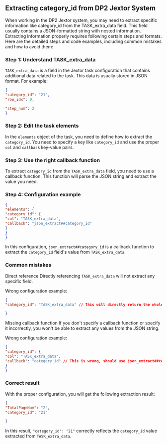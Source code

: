 ## **Extracting category_id from DP2 Jextor System**

When working in the DP2 Jextor system, you may need to extract specific information like category_id from the TASK_extra_data field. This field usually contains a JSON-formatted string with nested information. Extracting information properly requires following certain steps and formats. Here are the detailed steps and code examples, including common mistakes and how to avoid them:

### Step 1: Understand TASK_extra_data

`TASK_extra_data` is a field in the Jextor task configuration that contains additional data related to the task. This data is usually stored in JSON format. For example:

```json
{
"category_id": "21",
"row_idx": 0,

"step_num": 2
}
```

### Step 2: Edit the task elements

In the `elements` object of the task, you need to define how to extract the `category_id`. You need to specify a key like `category_id` and use the proper `col` and `callback` key-value pairs.

### Step 3: Use the right callback function

To extract `category_id` from the `TASK_extra_data` field, you need to use a callback function. This function will parse the JSON string and extract the value you need.

### Step 4: Configuration example

```json
{
"elements": {
"category_id": {
"col": "TASK_extra_data",
"callback": "json_extract##category_id"
}
}
}
```

In this configuration, `json_extract##category_id` is a callback function to extract the `category_id` field's value from `TASK_extra_data`.

### Common mistakes

Direct reference
Directly referencing `TASK_extra_data` will not extract any specific field.

Wrong configuration example:

```json
{
"category_id": "TASK_extra_data" // This will directly return the whole TASK_extra_data content

}
```

Missing callback function
If you don't specify a callback function or specify it incorrectly, you won't be able to extract any values from the JSON string.

Wrong configuration example:

```json
{
"category_id": {
"col": "TASK_extra_data",
"callback": "category_id" // This is wrong, should use json_extract##category_id
}
}

```

### Correct result

With the proper configuration, you will get the following extraction result:

```json
{
"TotalPageNum": "2",
"category_id": "21"

}
```

In this result, `"category_id": "21"` correctly reflects the `category_id` value extracted from `TASK_extra_data`.
